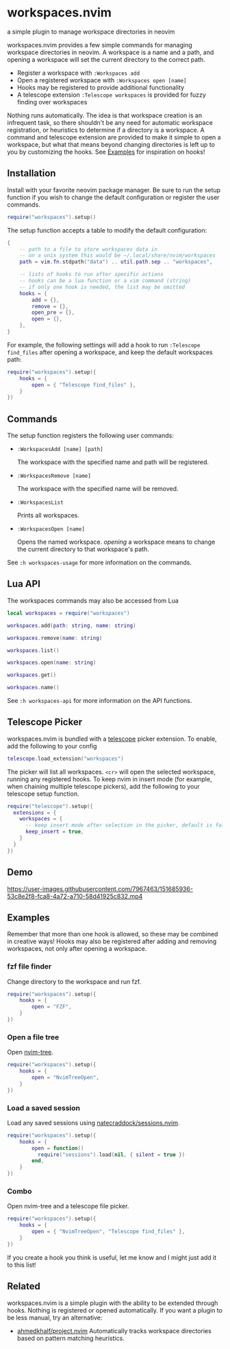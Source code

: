 # workspaces.nvim

a simple plugin to manage workspace directories in neovim

workspaces.nvim provides a few simple commands for managing workspace
directories in neovim. A workspace is a name and a path, and opening a workspace
will set the current directory to the correct path.

* Register a workspace with `:Workspaces add`
* Open a registered workspace with `:Workspaces open [name]`
* Hooks may be registered to provide additional functionality
* A telescope extension `:Telescope workspaces` is provided for fuzzy finding
  over workspaces

Nothing runs automatically. The idea is that workspace creation is an infrequent
task, so there shouldn't be any need for automatic workspace registration, or
heuristics to determine if a directory is a workspace. A command and telescope
extension are provided to make it simple to open a workspace, but what that
means beyond changing directories is left up to you by customizing the hooks.
See [Examples](#examples) for inspiration on hooks!

## Installation

Install with your favorite neovim package manager. Be sure to run the setup
function if you wish to change the default configuration or register the user
commands.

```lua
require("workspaces").setup()
```

The setup function accepts a table to modify the default configuration:

```lua
{
    -- path to a file to store workspaces data in
    -- on a unix system this would be ~/.local/share/nvim/workspaces
    path = vim.fn.stdpath("data") .. util.path.sep .. "workspaces",

    -- lists of hooks to run after specific actions
    -- hooks can be a lua function or a vim command (string)
    -- if only one hook is needed, the list may be omitted
    hooks = {
        add = {},
        remove = {},
        open_pre = {},
        open = {},
    },
}
```

For example, the following settings will add a hook to run `:Telescope
find_files` after opening a workspace, and keep the default workspaces path:

```lua
require("workspaces").setup({
    hooks = {
        open = { "Telescope find_files" },
    }
})
```

## Commands

The setup function registers the following user commands:

* `:WorkspacesAdd [name] [path]`

  The workspace with the specified name and path will be registered.

* `:WorkspacesRemove [name]`

  The workspace with the specified name will be removed.

* `:WorkspacesList`

  Prints all workspaces.

* `:WorkspacesOpen [name]`

  Opens the named workspace. *opening* a workspace means to change the current
  directory to that workspace's path.

See `:h workspaces-usage` for more information on the commands.

## Lua API

The workspaces commands may also be accessed from Lua

```lua
local workspaces = require("workspaces")

workspaces.add(path: string, name: string)

workspaces.remove(name: string)

workspaces.list()

workspaces.open(name: string)

workspaces.get()

workspaces.name()
```

See `:h workspaces-api` for more information on the API functions.

## Telescope Picker

workspaces.nvim is bundled with a
[telescope](https://github.com/nvim-telescope/telescope.nvim) picker extension.
To enable, add the following to your config

```lua
telescope.load_extension("workspaces")
```

The picker will list all workspaces. `<cr>` will open the selected workspace,
running any registered hooks. To keep nvim in insert mode (for example, when
chaining multiple telescope pickers), add the following to your telescope setup
function.

```lua
require("telescope").setup({
  extensions = {
    workspaces = {
      -- keep insert mode after selection in the picker, default is false
      keep_insert = true,
    }
  }
})
```

## Demo

https://user-images.githubusercontent.com/7967463/151685936-53c8e2f8-fca8-4a72-a710-58d41925c832.mp4

## Examples

Remember that more than one hook is allowed, so these may be combined in
creative ways! Hooks may also be registered after adding and removing
workspaces, not only after opening a workspace.

### fzf file finder

Change directory to the workspace and run fzf.

```lua
require("workspaces").setup({
    hooks = {
        open = "FZF",
    }
})
```

### Open a file tree

Open [nvim-tree](https://github.com/kyazdani42/nvim-tree.lua).

```lua
require("workspaces").setup({
    hooks = {
        open = "NvimTreeOpen",
    }
})
```

### Load a saved session

Load any saved sessions using
[natecraddock/sessions.nvim](https://github.com/natecraddock/sessions.nvim).

```lua
require("workspaces").setup({
    hooks = {
        open = function()
          require("sessions").load(nil, { silent = true })
        end,
    }
})
```

### Combo

Open nvim-tree and a telescope file picker.

```lua
require("workspaces").setup({
    hooks = {
        open = { "NvimTreeOpen", "Telescope find_files" },
    }
})
```

If you create a hook you think is useful, let me know and I might just add it to
this list!

## Related

workspaces.nvim is a simple plugin with the ability to be extended through
hooks. Nothing is registered or opened automatically. If you want a plugin to be
less manual, try an alternative:

* [ahmedkhalf/project.nvim](https://github.com/ahmedkhalf/project.nvim)
  Automatically tracks workspace directories based on pattern matching
  heuristics.
